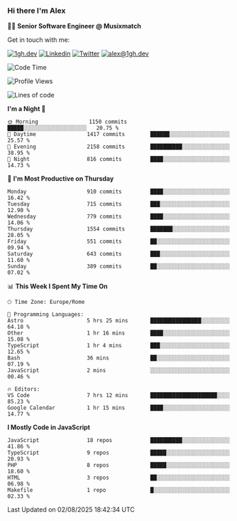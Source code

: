 ### Hi there I'm Alex

👨‍💻 __Senior Software Engineer @ Musixmatch__

Get in touch with me:

[![1gh.dev](https://img.shields.io/static/v1?label=1gh.dev&message=%20&color=red&logo=&style=flat-square&logoColor=white)](https://www.1gh.dev/)
[![Linkedin](https://img.shields.io/static/v1?label=Linkedin&message=%20&color=blue&logo=Linkedin&style=flat-square&logoColor=white)](https://linkedin.com/in/alexghirelli)
[![Twitter](https://img.shields.io/static/v1?label=Twitter&message=%20&color=blue&logo=Twitter&style=flat-square&logoColor=white)](https://twitter.com/alexGhirelli)
[![alex@1gh.dev](https://img.shields.io/static/v1?label=alex@1gh.dev&message=%20&color=red&logo=gmail&style=flat-square&logoColor=white)](mailto:alex@1gh.dev)

<!--START_SECTION:waka-->
![Code Time](http://img.shields.io/badge/Code%20Time-8%2C514%20hrs%2037%20mins-blue)

![Profile Views](http://img.shields.io/badge/Profile%20Views-0-blue)

![Lines of code](https://img.shields.io/badge/From%20Hello%20World%20I%27ve%20Written-19.7%20million%20lines%20of%20code-blue)

**I'm a Night 🦉** 

```text
🌞 Morning                1150 commits        █████░░░░░░░░░░░░░░░░░░░░   20.75 % 
🌆 Daytime                1417 commits        ██████░░░░░░░░░░░░░░░░░░░   25.57 % 
🌃 Evening                2158 commits        ██████████░░░░░░░░░░░░░░░   38.95 % 
🌙 Night                  816 commits         ████░░░░░░░░░░░░░░░░░░░░░   14.73 % 
```
📅 **I'm Most Productive on Thursday** 

```text
Monday                   910 commits         ████░░░░░░░░░░░░░░░░░░░░░   16.42 % 
Tuesday                  715 commits         ███░░░░░░░░░░░░░░░░░░░░░░   12.90 % 
Wednesday                779 commits         ████░░░░░░░░░░░░░░░░░░░░░   14.06 % 
Thursday                 1554 commits        ███████░░░░░░░░░░░░░░░░░░   28.05 % 
Friday                   551 commits         ██░░░░░░░░░░░░░░░░░░░░░░░   09.94 % 
Saturday                 643 commits         ███░░░░░░░░░░░░░░░░░░░░░░   11.60 % 
Sunday                   389 commits         ██░░░░░░░░░░░░░░░░░░░░░░░   07.02 % 
```


📊 **This Week I Spent My Time On** 

```text
🕑︎ Time Zone: Europe/Rome

💬 Programming Languages: 
Astro                    5 hrs 25 mins       ████████████████░░░░░░░░░   64.18 % 
Other                    1 hr 16 mins        ████░░░░░░░░░░░░░░░░░░░░░   15.08 % 
TypeScript               1 hr 4 mins         ███░░░░░░░░░░░░░░░░░░░░░░   12.65 % 
Bash                     36 mins             ██░░░░░░░░░░░░░░░░░░░░░░░   07.19 % 
JavaScript               2 mins              ░░░░░░░░░░░░░░░░░░░░░░░░░   00.46 % 

🔥 Editors: 
VS Code                  7 hrs 12 mins       █████████████████████░░░░   85.23 % 
Google Calendar          1 hr 15 mins        ████░░░░░░░░░░░░░░░░░░░░░   14.77 % 
```

**I Mostly Code in JavaScript** 

```text
JavaScript               18 repos            ██████████░░░░░░░░░░░░░░░   41.86 % 
TypeScript               9 repos             █████░░░░░░░░░░░░░░░░░░░░   20.93 % 
PHP                      8 repos             █████░░░░░░░░░░░░░░░░░░░░   18.60 % 
HTML                     3 repos             ██░░░░░░░░░░░░░░░░░░░░░░░   06.98 % 
Makefile                 1 repo              █░░░░░░░░░░░░░░░░░░░░░░░░   02.33 % 
```




 Last Updated on 02/08/2025 18:42:34 UTC
<!--END_SECTION:waka-->
